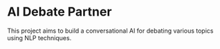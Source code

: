 # AI Debate Partner

This project aims to build a conversational AI for debating various topics using NLP techniques.